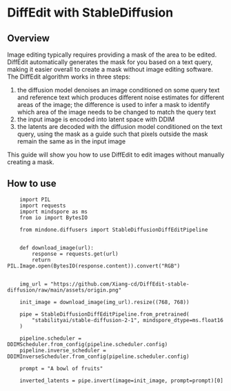 # DiffEdit with StableDiffusion
## Overview
Image editing typically requires providing a mask of the area to be edited. DiffEdit automatically generates the mask for you based on a text query, making it easier overall to create a mask without image editing software. The DiffEdit algorithm works in three steps:

1. the diffusion model denoises an image conditioned on some query text and reference text which produces different noise estimates for different areas of the image; the difference is used to infer a mask to identify which area of the image needs to be changed to match the query text
2. the input image is encoded into latent space with DDIM
3. the latents are decoded with the diffusion model conditioned on the text query, using the mask as a guide such that pixels outside the mask remain the same as in the input image

This guide will show you how to use DiffEdit to edit images without manually creating a mask.


## How to use

```pycon
    import PIL
    import requests
    import mindspore as ms
    from io import BytesIO

    from mindone.diffusers import StableDiffusionDiffEditPipeline


    def download_image(url):
        response = requests.get(url)
        return PIL.Image.open(BytesIO(response.content)).convert("RGB")


    img_url = "https://github.com/Xiang-cd/DiffEdit-stable-diffusion/raw/main/assets/origin.png"

    init_image = download_image(img_url).resize((768, 768))

    pipe = StableDiffusionDiffEditPipeline.from_pretrained(
        "stabilityai/stable-diffusion-2-1", mindspore_dtype=ms.float16
    )

    pipeline.scheduler = DDIMScheduler.from_config(pipeline.scheduler.config)
    pipeline.inverse_scheduler = DDIMInverseScheduler.from_config(pipeline.scheduler.config)

    prompt = "A bowl of fruits"

    inverted_latents = pipe.invert(image=init_image, prompt=prompt)[0]
```